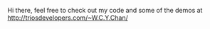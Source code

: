 Hi there, feel free to check out my code and some of the demos at http://triosdevelopers.com/~W.C.Y.Chan/
<!---
wchan614/wchan614 is a ✨ special ✨ repository because its `README.md` (this file) appears on your GitHub profile.
You can click the Preview link to take a look at your changes.
--->
